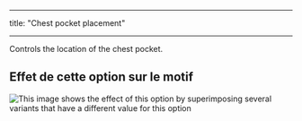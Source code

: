 - - -
title: "Chest pocket placement"
- - -

Controls the location of the chest pocket.

## Effet de cette option sur le motif

![This image shows the effect of this option by superimposing several variants that have a different value for this option](carlton_chestpocketplacement_sample.svg "Effect of this option on the pattern")
